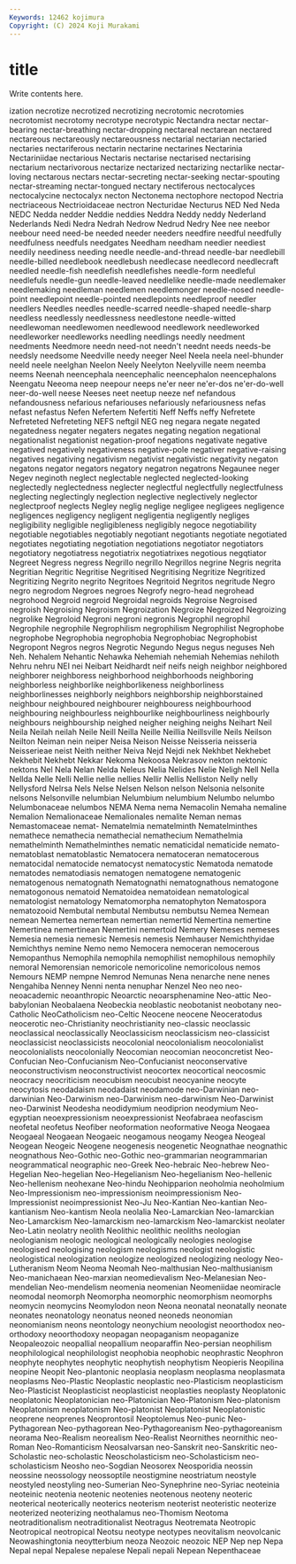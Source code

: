 ```yaml
---
Keywords: 12462 kojimura
Copyright: (C) 2024 Koji Murakami
---
```


# title

Write contents here.



ization necrotize necrotized necrotizing
necrotomic necrotomies necrotomist necrotomy necrotype necrotypic Nectandra nectar nectar-bearing nectar-breathing
nectar-dropping nectareal nectarean nectared nectareous nectareously nectareousness nectarial nectarian nectaried
nectaries nectariferous nectarin nectarine nectarines Nectarinia Nectariniidae nectarious Nectaris nectarise
nectarised nectarising nectarium nectarivorous nectarize nectarized nectarizing nectarlike nectar-loving nectarous
nectars nectar-secreting nectar-seeking nectar-spouting nectar-streaming nectar-tongued nectary nectiferous nectocalyces nectocalycine
nectocalyx necton Nectonema nectophore nectopod Nectria nectriaceous Nectrioidaceae nectron Necturidae
Necturus NED Ned Neda NEDC Nedda nedder Neddie neddies Neddra
Neddy neddy Nederland Nederlands Nedi Nedra Nedrah Nedrow Nedrud Nedry
Nee nee neebor neebour need need-be needed needer needers needfire
needful needfully needfulness needfuls needgates Needham needham needier neediest needily
neediness needing needle needle-and-thread needle-bar needlebill needle-billed needlebook needlebush needlecase
needlecord needlecraft needled needle-fish needlefish needlefishes needle-form needleful needlefuls needle-gun
needle-leaved needlelike needle-made needlemaker needlemaking needleman needlemen needlemonger needle-nosed needle-point
needlepoint needle-pointed needlepoints needleproof needler needlers Needles needles needle-scarred needle-shaped
needle-sharp needless needlessly needlessness needlestone needle-witted needlewoman needlewomen needlewood needlework
needleworked needleworker needleworks needling needlings needly needment needments Needmore needn
need-not needn't neednt needs needs-be needsly needsome Needville needy neeger
Neel Neela neela neel-bhunder neeld neele neelghan Neelon Neely Neelyton
Neelyville neem neemba neems Neenah neencephala neencephalic neencephalon neencephalons Neengatu
Neeoma neep neepour neeps ne'er neer ne'er-dos ne'er-do-well neer-do-well neese
Neeses neet neetup neeze nef nefandous nefandousness nefarious nefariouses nefariously
nefariousness nefas nefast nefastus Nefen Nefertem Nefertiti Neff Neffs neffy
Nefretete Nefreteted Nefreteting NEFS neftgil NEG neg negara negate negated
negatedness negater negaters negates negating negation negational negationalist negationist negation-proof
negations negativate negative negatived negatively negativeness negative-pole negativer negative-raising negatives
negativing negativism negativist negativistic negativity negaton negatons negator negators negatory
negatron negatrons Negaunee neger Negev neginoth neglect neglectable neglected neglected-looking
neglectedly neglectedness neglecter neglectful neglectfully neglectfulness neglecting neglectingly neglection neglective
neglectively neglector neglectproof neglects Negley neglig neglige negligee negligees negligence
negligences negligency negligent negligentia negligently negliges negligibility negligible negligibleness negligibly
negoce negotiability negotiable negotiables negotiably negotiant negotiants negotiate negotiated negotiates
negotiating negotiation negotiations negotiator negotiators negotiatory negotiatress negotiatrix negotiatrixes negotious
negqtiator Negreet Negress negress Negrillo negrillo Negrillos negrine Negris negrita
Negritian Negritic Negritise Negritised Negritising Negritize Negritized Negritizing Negrito negrito
Negritoes Negritoid Negritos negritude Negro negro negrodom Negroes negroes Negrofy
negro-head negrohead negrohood Negroid negroid Negroidal negroids Negroise Negroised negroish
Negroising Negroism Negroization Negroize Negroized Negroizing negrolike Negroloid Negroni negroni
negronis Negrophil negrophil Negrophile negrophile Negrophilism negrophilism Negrophilist Negrophobe negrophobe
Negrophobia negrophobia Negrophobiac Negrophobist Negropont Negros negros Negrotic Negundo Negus
negus neguses Neh Neh. Nehalem Nehantic Nehawka Nehemiah nehemiah Nehemias
nehiloth Nehru nehru NEI nei Neibart Neidhardt neif neifs neigh
neighbor neighbored neighborer neighboress neighborhood neighborhoods neighboring neighborless neighborlike neighborlikeness
neighborliness neighborlinesses neighborly neighbors neighborship neighborstained neighbour neighboured neighbourer neighbouress
neighbourhood neighbouring neighbourless neighbourlike neighbourliness neighbourly neighbours neighbourship neighed neigher
neighing neighs Neihart Neil Neila Neilah neilah Neile Neill Neilla
Neille Neillia Neillsville Neils Neilson Neilton Neiman nein neiper Neisa
Neison Neisse Neisseria neisseria Neisserieae neist Neith neither Neiva Nejd
Nejdi nek Nekhbet Nekhebet Nekhebit Nekhebt Nekkar Nekoma Nekoosa Nekrasov
nekton nektonic nektons Nel Nela Nelan Nelda Neleus Nelia Nelides
Nelie Neligh Nell Nella Nellda Nelle Nelli Nellie nellie nellies
Nellir Nellis Nelliston Nelly nelly Nellysford Nelrsa Nels Nelse Nelsen
Nelson nelson Nelsonia nelsonite nelsons Nelsonville nelumbian Nelumbium nelumbium Nelumbo
nelumbo Nelumbonaceae nelumbos NEMA Nema nema Nemacolin Nemaha nemaline Nemalion
Nemalionaceae Nemalionales nemalite Neman nemas Nemastomaceae nemat- Nematelmia nematelminth Nematelminthes
nemathece nemathecia nemathecial nemathecium Nemathelmia nemathelminth Nemathelminthes nematic nematicidal nematicide
nemato- nematoblast nematoblastic Nematocera nematoceran nematocerous nematocidal nematocide nematocyst nematocystic
Nematoda nematode nematodes nematodiasis nematogen nematogene nematogenic nematogenous nematognath Nematognathi
nematognathous nematogone nematogonous nematoid Nematoidea nematoidean nematological nematologist nematology Nematomorpha
nematophyton Nematospora nematozooid Nembutal nembutal Nembutsu nembutsu Nemea Nemean nemean
Nemertea nemertean nemertian nemertid Nemertina nemertine Nemertinea nemertinean Nemertini nemertoid
Nemery Nemeses nemeses Nemesia nemesia nemesic Nemesis nemesis Nemhauser Nemichthyidae
Nemichthys nemine Nemo nemo Nemocera nemoceran nemocerous Nemopanthus Nemophila nemophila
nemophilist nemophilous nemophily nemoral Nemorensian nemoricole nemoricoline nemoricolous nemos Nemours
NEMP nempne Nemrod Nemunas Nena nenarche nene nenes Nengahiba Nenney
Nenni nenta nenuphar Nenzel Neo neo neo- neoacademic neoanthropic Neoarctic
neoarsphenamine Neo-attic Neo-babylonian Neobalaena Neobeckia neoblastic neobotanist neobotany neo-Catholic NeoCatholicism
neo-Celtic Neocene neocene Neoceratodus neocerotic neo-Christianity neochristianity neo-classic neoclassic neoclassical
neoclassically Neoclassicism neoclassicism neo-classicist neoclassicist neoclassicists neocolonial neocolonialism neocolonialist neocolonialists
neocolonially Neocomian neocomian neoconcretist Neo-Confucian Neo-Confucianism Neo-Confucianist neoconservative neoconstructivism neoconstructivist
neocortex neocortical neocosmic neocracy neocriticism neocubism neocubist neocyanine neocyte neocytosis
neodadaism neodadaist neodamode neo-Darwinian neo-darwinian Neo-Darwinism neo-Darwinism neo-darwinism Neo-Darwinist neo-Darwinist
Neodesha neodidymium neodiprion neodymium Neo-egyptian neoexpressionism neoexpressionist Neofabraea neofascism neofetal
neofetus Neofiber neoformation neoformative Neoga Neogaea Neogaeal Neogaean Neogaeic neogamous
neogamy Neogea Neogeal Neogean Neogeic Neogene neogenesis neogenetic Neognathae neognathic
neognathous Neo-Gothic neo-Gothic neo-grammarian neogrammarian neogrammatical neographic neo-Greek Neo-hebraic Neo-hebrew
Neo-Hegelian Neo-hegelian Neo-Hegelianism Neo-hegelianism Neo-hellenic Neo-hellenism neohexane Neo-hindu Neohipparion neoholmia
neoholmium Neo-Impressionism neo-impressionism neoimpressionism Neo-Impressionist neoimpressionist Neo-Ju Neo-Kantian Neo-kantian Neo-kantianism
Neo-kantism Neola neolalia Neo-Lamarckian Neo-lamarckian Neo-Lamarckism Neo-lamarckism neo-lamarckism Neo-lamarckist neolater
Neo-Latin neolatry neolith Neolithic neolithic neoliths neologian neologianism neologic neological
neologically neologies neologise neologised neologising neologism neologisms neologist neologistic neologistical
neologization neologize neologized neologizing neology Neo-Lutheranism Neom Neoma Neomah Neo-malthusian
Neo-malthusianism Neo-manichaean Neo-marxian neomedievalism Neo-Melanesian Neo-mendelian Neo-mendelism neomenia neomenian Neomeniidae
neomiracle neomodal neomorph Neomorpha neomorphic neomorphism neomorphs neomycin neomycins Neomylodon
neon Neona neonatal neonatally neonate neonates neonatology neonatus neoned neoneds
neonomian neonomianism neons neontology neonychium neoologist neoorthodox neo-orthodoxy neoorthodoxy neopagan
neopaganism neopaganize Neopaleozoic neopallial neopallium neoparaffin Neo-persian neophilism neophilological neophilologist
neophobia neophobic neophrastic Neophron neophyte neophytes neophytic neophytish neophytism Neopieris
Neopilina neopine Neopit Neo-plantonic neoplasia neoplasm neoplasma neoplasmata neoplasms Neo-Plastic
Neoplastic neoplastic neo-Plasticism neoplasticism Neo-Plasticist Neoplasticist neoplasticist neoplasties neoplasty Neoplatonic
neoplatonic Neoplatonician neo-Platonician Neo-Platonism Neo-platonism Neoplatonism neoplatonism Neo-platonist Neoplatonist Neoplatonistic
neoprene neoprenes Neoprontosil Neoptolemus Neo-punic Neo-Pythagorean Neo-pythagorean Neo-Pythagoreanism Neo-pythagoreanism neorama
Neo-Realism neorealism Neo-Realist Neornithes neornithic neo-Roman Neo-Romanticism Neosalvarsan neo-Sanskrit neo-Sanskritic
neo-Scholastic neo-scholastic Neoscholasticism neo-Scholasticism neo-scholasticism Neosho neo-Sogdian Neosorex Neosporidia neossin
neossine neossology neossoptile neostigmine neostriatum neostyle neostyled neostyling neo-Sumerian Neo-Synephrine
neo-Syriac neoteinia neoteinic neotenia neotenic neotenies neotenous neoteny neoteric neoterical
neoterically neoterics neoterism neoterist neoteristic neoterize neoterized neoterizing neothalamus neo-Thomism
Neotoma neotraditionalism neotraditionalist Neotragus Neotremata Neotropic Neotropical neotropical Neotsu neotype
neotypes neovitalism neovolcanic Neowashingtonia neoytterbium neoza Neozoic neozoic NEP Nep
nep Nepa Nepal nepal Nepalese nepalese Nepali nepali Nepean Nepenthaceae
